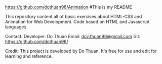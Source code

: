 https://github.com/dothuan96/Animation
#This is my README

This repository content all of basic exercises about HTML-CSS and Animation for Web Development.
Code based on HTML and Javascript languages.

Contact:
Developer: Do Thuan Email: dov.thuan96@gmail.com
Git: https://github.com/dothuan96/

Credit:
This project is developed by Do Thuan.
It's free for use and edit for learning and reference.
